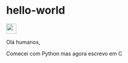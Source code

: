 # hello-world

<p>
  <img src="https://user-images.githubusercontent.com/5679180/79618120-0daffb80-80be-11ea-819e-d2b0fa904d07.gif" width="27px">
</p

Olá humanos,

Comecei com Python mas agora escrevo em C
